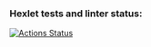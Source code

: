 ### Hexlet tests and linter status:
[![Actions Status](https://github.com/jsteacat/qa-auto-engineer-javascript-project-44/actions/workflows/hexlet-check.yml/badge.svg)](https://github.com/jsteacat/qa-auto-engineer-javascript-project-44/actions)